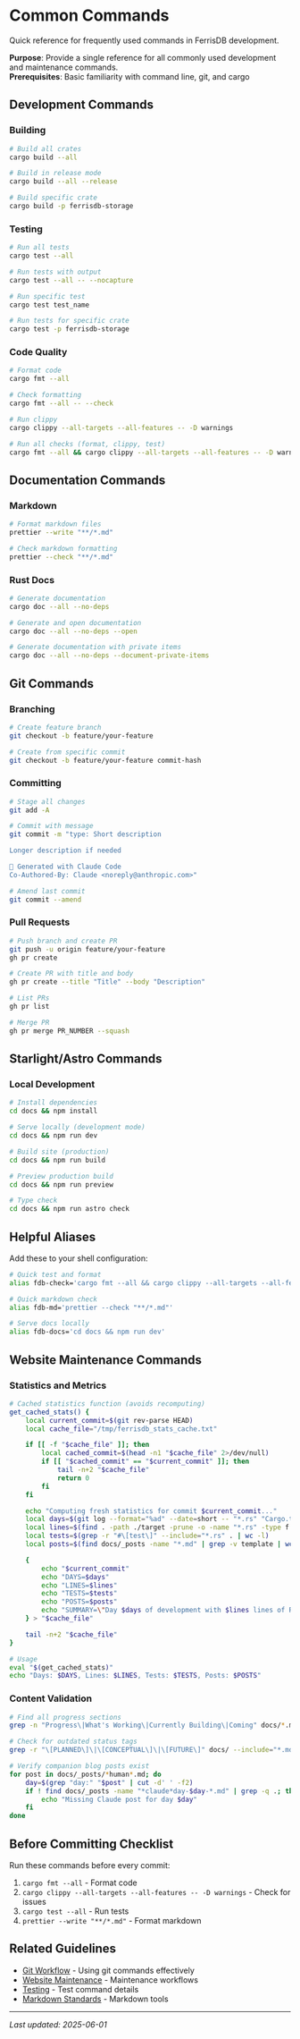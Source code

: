 # Common Commands

Quick reference for frequently used commands in FerrisDB development.

**Purpose**: Provide a single reference for all commonly used development and maintenance commands.  
**Prerequisites**: Basic familiarity with command line, git, and cargo

## Development Commands

### Building

```bash
# Build all crates
cargo build --all

# Build in release mode
cargo build --all --release

# Build specific crate
cargo build -p ferrisdb-storage
```

### Testing

```bash
# Run all tests
cargo test --all

# Run tests with output
cargo test --all -- --nocapture

# Run specific test
cargo test test_name

# Run tests for specific crate
cargo test -p ferrisdb-storage
```

### Code Quality

```bash
# Format code
cargo fmt --all

# Check formatting
cargo fmt --all -- --check

# Run clippy
cargo clippy --all-targets --all-features -- -D warnings

# Run all checks (format, clippy, test)
cargo fmt --all && cargo clippy --all-targets --all-features -- -D warnings && cargo test --all
```

## Documentation Commands

### Markdown

```bash
# Format markdown files
prettier --write "**/*.md"

# Check markdown formatting
prettier --check "**/*.md"

```

### Rust Docs

```bash
# Generate documentation
cargo doc --all --no-deps

# Generate and open documentation
cargo doc --all --no-deps --open

# Generate documentation with private items
cargo doc --all --no-deps --document-private-items
```

## Git Commands

### Branching

```bash
# Create feature branch
git checkout -b feature/your-feature

# Create from specific commit
git checkout -b feature/your-feature commit-hash
```

### Committing

```bash
# Stage all changes
git add -A

# Commit with message
git commit -m "type: Short description

Longer description if needed

🤖 Generated with Claude Code
Co-Authored-By: Claude <noreply@anthropic.com>"

# Amend last commit
git commit --amend
```

### Pull Requests

```bash
# Push branch and create PR
git push -u origin feature/your-feature
gh pr create

# Create PR with title and body
gh pr create --title "Title" --body "Description"

# List PRs
gh pr list

# Merge PR
gh pr merge PR_NUMBER --squash
```

## Starlight/Astro Commands

### Local Development

```bash
# Install dependencies
cd docs && npm install

# Serve locally (development mode)
cd docs && npm run dev

# Build site (production)
cd docs && npm run build

# Preview production build
cd docs && npm run preview

# Type check
cd docs && npm run astro check
```

## Helpful Aliases

Add these to your shell configuration:

```bash
# Quick test and format
alias fdb-check='cargo fmt --all && cargo clippy --all-targets --all-features -- -D warnings && cargo test --all'

# Quick markdown check
alias fdb-md='prettier --check "**/*.md"'

# Serve docs locally
alias fdb-docs='cd docs && npm run dev'
```

## Website Maintenance Commands

### Statistics and Metrics

```bash
# Cached statistics function (avoids recomputing)
get_cached_stats() {
    local current_commit=$(git rev-parse HEAD)
    local cache_file="/tmp/ferrisdb_stats_cache.txt"

    if [[ -f "$cache_file" ]]; then
        local cached_commit=$(head -n1 "$cache_file" 2>/dev/null)
        if [[ "$cached_commit" == "$current_commit" ]]; then
            tail -n+2 "$cache_file"
            return 0
        fi
    fi

    echo "Computing fresh statistics for commit $current_commit..."
    local days=$(git log --format="%ad" --date=short -- "*.rs" "Cargo.toml" | sort | uniq | wc -l)
    local lines=$(find . -path ./target -prune -o -name "*.rs" -type f -print | xargs wc -l | tail -1 | awk '{print $1}')
    local tests=$(grep -r "#\[test\]" --include="*.rs" . | wc -l)
    local posts=$(find docs/_posts -name "*.md" | grep -v template | wc -l)

    {
        echo "$current_commit"
        echo "DAYS=$days"
        echo "LINES=$lines"
        echo "TESTS=$tests"
        echo "POSTS=$posts"
        echo "SUMMARY=\"Day $days of development with $lines lines of Rust code, $tests passing tests, and $posts blog posts\""
    } > "$cache_file"

    tail -n+2 "$cache_file"
}

# Usage
eval "$(get_cached_stats)"
echo "Days: $DAYS, Lines: $LINES, Tests: $TESTS, Posts: $POSTS"
```

### Content Validation

```bash
# Find all progress sections
grep -n "Progress\|What's Working\|Currently Building\|Coming" docs/*.md

# Check for outdated status tags
grep -r "\[PLANNED\]\|\[CONCEPTUAL\]\|\[FUTURE\]" docs/ --include="*.md"

# Verify companion blog posts exist
for post in docs/_posts/*human*.md; do
    day=$(grep "day:" "$post" | cut -d' ' -f2)
    if ! find docs/_posts -name "*claude*day-$day-*.md" | grep -q .; then
        echo "Missing Claude post for day $day"
    fi
done
```

## Before Committing Checklist

Run these commands before every commit:

1. `cargo fmt --all` - Format code
2. `cargo clippy --all-targets --all-features -- -D warnings` - Check for issues
3. `cargo test --all` - Run tests
4. `prettier --write "**/*.md"` - Format markdown

## Related Guidelines

- [Git Workflow](git-workflow.md) - Using git commands effectively
- [Website Maintenance](website-maintenance-simple.md) - Maintenance workflows
- [Testing](testing.md) - Test command details
- [Markdown Standards](../development/markdown-standards.md) - Markdown tools

---

_Last updated: 2025-06-01_
